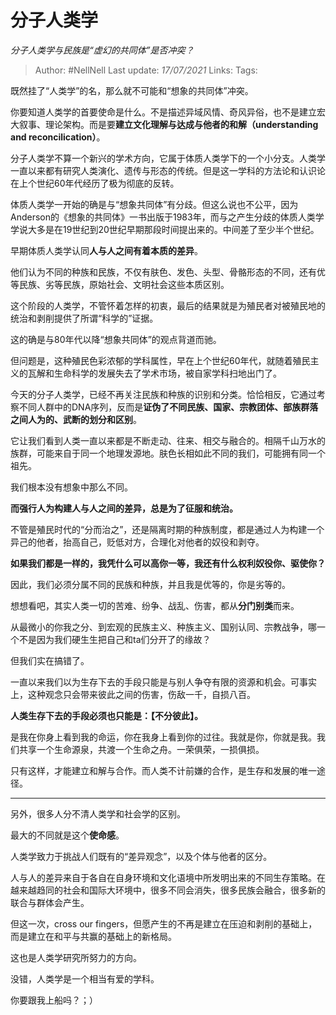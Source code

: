 # 分子人类学
*分子人类学与民族是“虚幻的共同体”是否冲突？*

> Author: #NellNell 
Last update: *17/07/2021* 
Links:
Tags:  
  

既然挂了“人类学”的名，那么就不可能和“想象的共同体”冲突。

你要知道人类学的首要使命是什么。不是描述异域风情、奇风异俗，也不是建立宏大叙事、理论架构。而是要**建立文化理解与达成与他者的和解（understanding and reconcilication）**。

分子人类学不算一个新兴的学术方向，它属于体质人类学下的一个小分支。人类学一直以来都有研究人类演化、遗传与形态的传统。但是这一学科的方法论和认识论在上个世纪60年代经历了极为彻底的反转。

体质人类学一开始的确是与“想象共同体”有分歧。但这么说也不公平，因为Anderson的《想象的共同体》一书出版于1983年，而与之产生分歧的体质人类学学说大多是在19世纪到20世纪早期那段时间提出来的。中间差了至少半个世纪。

早期体质人类学认同**人与人之间有着本质的差异**。

他们认为不同的种族和民族，不仅有肤色、发色、头型、骨骼形态的不同，还有优等民族、劣等民族，原始社会、文明社会这些本质区别。

这个阶段的人类学，不管怀着怎样的初衷，最后的结果就是为殖民者对被殖民地的统治和剥削提供了所谓“科学的”证据。

这的确是与80年代以降“想象共同体”的观点背道而驰。

但问题是，这种殖民色彩浓郁的学科属性，早在上个世纪60年代，就随着殖民主义的瓦解和生命科学的发展失去了学术市场，被自家学科扫地出门了。

今天的分子人类学，已经不再关注民族和种族的识别和分类。恰恰相反，它通过考察不同人群中的DNA序列，反而是**证伪了不同民族、国家、宗教团体、部族群落之间人为的、武断的划分和区别**。

它让我们看到人类一直以来都是不断走动、往来、相交与融合的。相隔千山万水的族群，可能来自于同一个地理发源地。肤色长相如此不同的我们，可能拥有同一个祖先。

我们根本没有想象中那么不同。

**而强行人为构建人与人之间的差异，总是为了征服和统治。**

不管是殖民时代的“分而治之”，还是隔离时期的种族制度，都是通过人为构建一个异己的他者，抬高自己，贬低对方，合理化对他者的奴役和剥夺。

**如果我们都是一样的，我凭什么可以高你一等，我还有什么权利奴役你、驱使你？**

因此，我们必须分属不同的民族和种族，并且我是优等的，你是劣等的。

想想看吧，其实人类一切的苦难、纷争、战乱、伤害，都从**分门别类**而来。

从最微小的你我之分、到宏观的民族主义、种族主义、国别认同、宗教战争，哪一个不是因为我们硬生生把自己和ta们分开了的缘故？

但我们实在搞错了。

一直以来我们以为生存下去的手段只能是与别人争夺有限的资源和机会。可事实上，这种观念只会带来彼此之间的伤害，伤敌一千，自损八百。

**人类生存下去的手段必须也只能是：【不分彼此】。**

是我在你身上看到我的命运，你在我身上看到你的过往。我就是你，你就是我。我们共享一个生命源泉，共渡一个生命之舟。一荣俱荣，一损俱损。

只有这样，才能建立和解与合作。而人类不计前嫌的合作，是生存和发展的唯一途径。

---

另外，很多人分不清人类学和社会学的区别。

最大的不同就是这个**使命感**。

人类学致力于挑战人们既有的“差异观念”，以及个体与他者的区分。

人与人的差异来自于各自在自身环境和文化语境中所发明出来的不同生存策略。在越来越趋同的社会和国际大环境中，很多不同会消失，很多民族会融合，很多新的联合与群体会产生。

但这一次，cross our fingers，但愿产生的不再是建立在压迫和剥削的基础上，而是建立在和平与共赢的基础上的新格局。

这也是人类学研究所努力的方向。

没错，人类学是一个相当有爱的学科。

你要跟我上船吗？；）